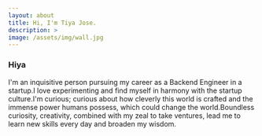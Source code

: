 ```yaml
---
layout: about
title: Hi, I'm Tiya Jose.
description: >
image: /assets/img/wall.jpg
---
```


### Hiya
 I'm an inquisitive person pursuing my career as a Backend Engineer in a startup.I love experimenting and find myself in harmony with the startup culture.I'm curious; curious about how cleverly this world is crafted and the immense power humans possess, which could change the world.Boundless curiosity, creativity, combined with my zeal to take ventures, lead me to learn new skills every day and broaden my wisdom.
